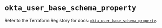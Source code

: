# `okta_user_base_schema_property`

Refer to the Terraform Registory for docs: [`okta_user_base_schema_property`](https://registry.terraform.io/providers/okta/okta/4.4.1/docs/resources/user_base_schema_property).
